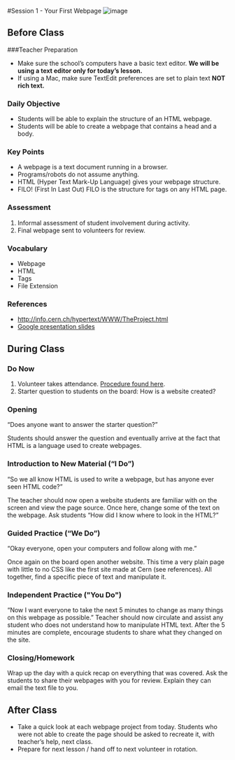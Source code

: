 #Session 1 - Your First Webpage
![image](http://i.imgur.com/eqnjBR6.png)

## Before Class
###Teacher Preparation
* Make sure the school’s computers have a basic text editor. **We will be using a text editor only for today’s lesson.** 
* If using a Mac, make sure TextEdit preferences are set to plain text **NOT rich text.** 


### Daily Objective

* Students will be able to explain the structure of an HTML webpage.
* Students will be able to create a webpage that contains a head and a body.

### Key Points

* A webpage is a text document running in a browser.
* Programs/robots do not assume anything.
* HTML (Hyper Text Mark-Up Language) gives your webpage structure. 
* FILO! (First In Last Out) FILO is the structure for tags on any HTML page.

### Assessment

1. Informal assessment of student involvement during activity.
2. Final webpage sent to volunteers for review.


### Vocabulary

* Webpage
* HTML
* Tags
* File Extension

### References

* <http://info.cern.ch/hypertext/WWW/TheProject.html>
* [Google presentation slides](https://docs.google.com/presentation/d/1D0GY8XNuDX4X8ulAKQXft8lp8DRfbynBaP6bAyIg2z8/edit?usp=sharing)

## During Class

### Do Now

1. Volunteer takes attendance. [Procedure found here](https://docs.google.com/document/d/19IIhqykr70vj7wnqyJYuQNTkd9GX56Xgl3omD42IcMk/edit).
2. Starter question to students on the board: How is a website created?



### Opening

“Does anyone want to answer the starter question?” 

Students should answer the question and eventually arrive at the fact that HTML is a language used to create webpages. 

### Introduction to New Material (“I Do”)

“So we all know HTML is used to write a webpage, but has anyone ever seen HTML code?” 

The teacher should now open a website students are familiar with on the screen and view the page source. Once here, change some of the text on the webpage. Ask students “How did I know where to look in the HTML?”


### Guided Practice (“We Do”)

“Okay everyone, open your computers and follow along with me.” 

Once again on the board open another website. This time a very plain page with little to no CSS like the first site made at Cern (see references). All together, find a specific piece of text and manipulate it. 

### Independent Practice ("You Do")

“Now I want everyone to take the next 5 minutes to change as many things on this webpage as possible.”
Teacher should now circulate and assist any student who does not understand how to manipulate HTML text. After the 5 minutes are complete, encourage students to share what they changed on the site.

### Closing/Homework
Wrap up the day with a quick recap on everything that was covered. Ask the students to share their webpages with you for review. Explain they can email the text file to you. 

## After Class
* Take a quick look at each webpage project from today. Students who were not able to create the page should be asked to recreate it, with teacher’s help, next class.
* Prepare for next lesson / hand off to next volunteer in rotation.
